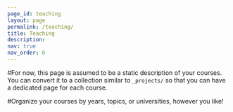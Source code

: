 ```yaml
---
page_id: teaching
layout: page
permalink: /teaching/
title: Teaching
description: 
nav: true
nav_order: 6
---
```


#For now, this page is assumed to be a static description of your courses. You can convert it to a collection similar to `_projects/` so that you can have a dedicated page for each course.

#Organize your courses by years, topics, or universities, however you like!
